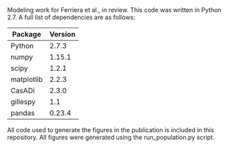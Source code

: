 Modeling work for Ferriera et al., in review. This code was written in Python 
2.7. A full list of dependencies are as follows:

| Package | Version |
|------------|---------|
| Python | 2.7.3 |
| numpy | 1.15.1 |
| scipy | 1.2.1 |
| matplotlib | 2.2.3 |
| CasADi | 2.3.0 |
| gillespy | 1.1 |
| pandas | 0.23.4 |

All code used to generate the figures in the publication is included in this repository. All figures were generated using the run_population.py script.
